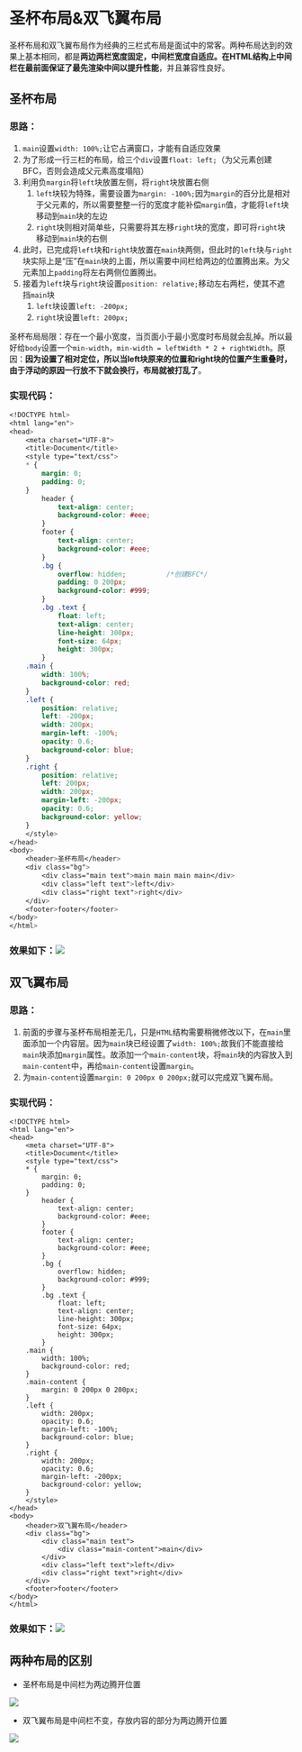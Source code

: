 # 圣杯布局&双飞翼布局

圣杯布局和双飞翼布局作为经典的三栏式布局是面试中的常客。两种布局达到的效果上基本相同，都是**两边两栏宽度固定，中间栏宽度自适应。在HTML结构上中间栏在最前面保证了最先渲染中间以提升性能**，并且兼容性良好。

## 圣杯布局

### 思路：

1. `main`设置`width: 100%;`让它占满窗口，才能有自适应效果
2. 为了形成一行三栏的布局，给三个`div`设置`float: left;`（为父元素创建BFC，否则会造成父元素高度塌陷）
3. 利用负`margin`将`left`块放置左侧，将`right`块放置右侧
   1. `left`块较为特殊，需要设置为`margin: -100%;`因为`margin`的百分比是相对于父元素的，所以需要整整一行的宽度才能补偿`margin`值，才能将`left`块移动到`main`块的左边
   2. `right`块则相对简单些，只需要将其左移`right`块的宽度，即可将`right`块移动到`main`块的右侧
4. 此时，已完成将`left`块和`right`块放置在`main`块两侧，但此时的`left`块与`right`块实际上是“压”在`main`块的上面，所以需要中间栏给两边的位置腾出来。为父元素加上`padding`将左右两侧位置腾出。
5. 接着为`left`块与`right`块设置`position: relative;`移动左右两栏，使其不遮挡`main`块
   1. `left`块设置`left: -200px;`
   2. `right`块设置`left: 200px;`

圣杯布局局限：存在一个最小宽度，当页面小于最小宽度时布局就会乱掉。所以最好给`body`设置一个`min-width`，`min-width = leftWidth * 2 + rightWidth`。原因：**因为设置了相对定位，所以当left块原来的位置和right块的位置产生重叠时，由于浮动的原因一行放不下就会换行，布局就被打乱了**。

### 实现代码：

```css
<!DOCTYPE html>
<html lang="en">
<head>
	<meta charset="UTF-8">
	<title>Document</title>
	<style type="text/css">
	* {
		margin: 0;
		padding: 0;
	}
        header {
        	text-align: center;
        	background-color: #eee;
        }
        footer {
        	text-align: center;
        	background-color: #eee;
        }
        .bg {
        	overflow: hidden;          /*创建BFC*/
        	padding: 0 200px;
        	background-color: #999;
        }
        .bg .text {
        	float: left;
        	text-align: center;
        	line-height: 300px;
        	font-size: 64px;
        	height: 300px;
        }
	.main {
		width: 100%;
		background-color: red;
	}
	.left {
		position: relative;
		left: -200px;
		width: 200px;
		margin-left: -100%;
		opacity: 0.6;
		background-color: blue;
	}
	.right {
		position: relative;
		left: 200px;
		width: 200px;
		margin-left: -200px;
		opacity: 0.6;
		background-color: yellow;
	}
	</style>
</head>
<body>
	<header>圣杯布局</header>
	<div class="bg">
		<div class="main text">main main main main</div>
		<div class="left text">left</div>
		<div class="right text">right</div>
	</div>
	<footer>footer</footer>
</body>
</html>
```

### 效果如下：![](/assets/圣杯布局.png)

## 双飞翼布局

### 思路：

1. 前面的步骤与圣杯布局相差无几，只是`HTML`结构需要稍微修改以下，在`main`里面添加一个内容层。因为`main`块已经设置了`width: 100%;`故我们不能直接给`main`块添加`margin`属性。故添加一个`main-content`块，将`main`块的内容放入到`main-content`中，再给`main-content`设置`margin`。
2. 为`main-content`设置`margin: 0 200px 0 200px;`就可以完成双飞翼布局。

### 实现代码：

```
<!DOCTYPE html>
<html lang="en">
<head>
	<meta charset="UTF-8">
	<title>Document</title>
	<style type="text/css">
	* {
		margin: 0;
		padding: 0;
	}
        header {
        	text-align: center;
        	background-color: #eee;
        }
        footer {
        	text-align: center;
        	background-color: #eee;
        }
        .bg {
        	overflow: hidden;
        	background-color: #999;
        }
        .bg .text {
        	float: left;
        	text-align: center;
        	line-height: 300px;
        	font-size: 64px;
        	height: 300px;
        }
	.main {
		width: 100%;
		background-color: red;
	}
	.main-content {
		margin: 0 200px 0 200px;
	}
	.left {
		width: 200px;
		opacity: 0.6;
		margin-left: -100%;
		background-color: blue;
	}
	.right {
		width: 200px;
		opacity: 0.6;
		margin-left: -200px;
		background-color: yellow;
	}
	</style>
</head>
<body>
	<header>双飞翼布局</header>
	<div class="bg">
		<div class="main text">
			<div class="main-content">main</div>
		</div>
		<div class="left text">left</div>
		<div class="right text">right</div>
	</div>
	<footer>footer</footer>
</body>
</html>
```

### 效果如下：![](/assets/双飞翼布局.png)

## 两种布局的区别

* 圣杯布局是中间栏为两边腾开位置

![](/assets/圣杯&双飞翼1.png)

* 双飞翼布局是中间栏不变，存放内容的部分为两边腾开位置

![](/assets/圣杯&双飞翼2.png)

